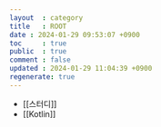 ```yaml
---
layout  : category
title   : ROOT
date : 2024-01-29 09:53:07 +0900
toc     : true
public  : true
comment : false
updated : 2024-01-29 11:04:39 +0900
regenerate: true
---
```


- [[스터디]]
- [[Kotlin]]

